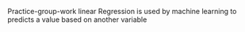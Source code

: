  Practice-group-work
 linear Regression is used by machine learning to predicts a value based on another variable
